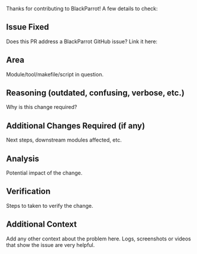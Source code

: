 Thanks for contributing to BlackParrot! A few details to check:

## Issue Fixed
Does this PR address a BlackParrot GitHub issue? Link it here:

## Area
Module/tool/makefile/script in question.

## Reasoning (outdated, confusing, verbose, etc.)
Why is this change required?

## Additional Changes Required (if any)
Next steps, downstream modules affected, etc.

## Analysis
Potential impact of the change.

## Verification
Steps to taken to verify the change.

## Additional Context
Add any other context about the problem here.
Logs, screenshots or videos that show the issue are very helpful.

